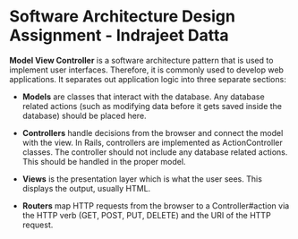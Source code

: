 # Software Architecture Design Assignment - Indrajeet Datta

**Model View Controller** is a software architecture pattern that is used to implement user interfaces. Therefore, it is commonly used to develop web applications. It separates out application logic into three separate sections:



* **Models** are classes that interact with the database. Any database related actions (such as modifying data before it gets saved inside the database) should be placed here.

* **Controllers** handle decisions from the browser and connect the model with the view. In Rails, controllers are implemented as ActionController classes. The controller should not include any database related actions. This should be handled in the proper model.

* **Views** is the presentation layer which is what the user sees. This displays the output, usually HTML.

* **Routers** map HTTP requests from the browser to a Controller#action via the HTTP verb (GET, POST, PUT, DELETE) and the URI of the HTTP request.
